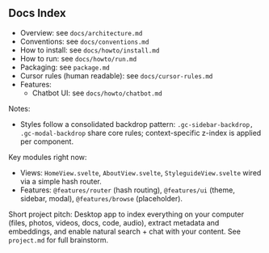 ## Docs Index

- Overview: see `docs/architecture.md`
- Conventions: see `docs/conventions.md`
- How to install: see `docs/howto/install.md`
- How to run: see `docs/howto/run.md`
- Packaging: see `package.md`
- Cursor rules (human readable): see `docs/cursor-rules.md`
 - Features:
   - Chatbot UI: see `docs/howto/chatbot.md`

Notes:
- Styles follow a consolidated backdrop pattern: `.gc-sidebar-backdrop, .gc-modal-backdrop` share core rules; context-specific z-index is applied per component.

Key modules right now:
- Views: `HomeView.svelte`, `AboutView.svelte`, `StyleguideView.svelte` wired via a simple hash router.
- Features: `@features/router` (hash routing), `@features/ui` (theme, sidebar, modal), `@features/browse` (placeholder).

Short project pitch: Desktop app to index everything on your computer (files, photos, videos, docs, code, audio), extract metadata and embeddings, and enable natural search + chat with your content. See `project.md` for full brainstorm.


